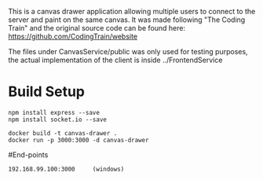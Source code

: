 This is a canvas drawer application allowing multiple users to connect to the server and  paint on the same canvas. It was made following "The Coding Train" and the original source code can be found here: https://github.com/CodingTrain/website 

The files under CanvasService/public was only used for testing purposes, the actual implementation of the client is inside ../FrontendService

# Build Setup

    npm install express --save
    npm install socket.io --save

    docker build -t canvas-drawer .
    docker run -p 3000:3000 -d canvas-drawer

#End-points

    192.168.99.100:3000     (windows)
